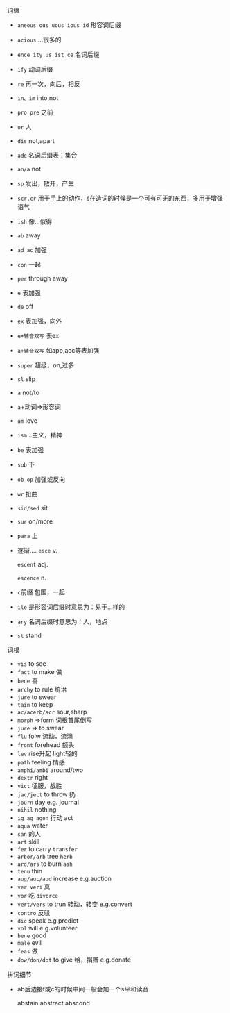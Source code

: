 词缀
  - `aneous ous uous ious id` 形容词后缀
  - `acious` ...很多的
  - `ence ity us ist ce` 名词后缀
  - `ify` 动词后缀
  - `re` 再一次，向后，相反
  - `in、im` into,not
  - `pro pre` 之前
  - `or` 人
  - `dis` not,apart
  - `ade` 名词后缀表：集合
  - `an/a` not
  - `sp` 发出，散开，产生
  - `scr,cr` 用于手上的动作，s在造词的时候是一个可有可无的东西，多用于增强语气
  - `ish` 像...似得
  - `ab` away
  - `ad ac` 加强
  - `con` 一起
  - `per` through away
  - `e` 表加强
  - `de` off
  - `ex` 表加强，向外
  - `e+辅音双写` 表ex
  - `a+辅音双写` 如app,acc等表加强
  - `super` 超级，on,过多
  - `sl` slip
  - `a` not/to
  - `a`+动词=>形容词
  - `am` love
  - `ism` ..主义，精神
  - `be` 表加强
  - `sub` 下
  - `ob op` 加强或反向
  - `wr` 扭曲
  - `sid/sed`  sit
  - `sur` on/more
  - `para` 上
  - 逐渐....
    `esce` v.

    `escent` adj.

    `escence` n.
  - `c`前缀  包围，一起
  - `ile` 是形容词后缀时意思为：易于…样的
  - `ary` 名词后缀时意思为：人，地点
  - `st` stand



词根
  - `vis` to see
  - `fact` to make 做
  - `bene` 善
  - `archy` to rule 统治
  - `jure` to swear
  - `tain` to keep
  - `ac/acerb/acr` sour,sharp
  - `morph` =>form 词根首尾倒写
  - `jure` => to swear
  - `flu` folw 流动，流淌
  - `front` forehead 额头
  - `lev` rise升起 light轻的
  - `path` feeling 情感
  - `amphi/ambi` around/two
  - `dextr` right
  - `vict` 征服，战胜
  - `jac/ject` to throw 扔
  - `journ` day   e.g. journal
  - `nihil` nothing
  - `ig ag agon` 行动 act
  - `aqua` water
  - `san` 的人
  - `art` skill
  - `fer` to carry `transfer`
  - `arbor/arb` tree `herb`
  - `ard/ars` to burn `ash`
  - `tenu` thin
  - `aug/auc/aud`	increase	e.g.auction
  - `ver veri` 真
  - `vor` 吃 `divorce`
  - `vert/vers` to trun 转动，转变 e.g.convert
  - `contro`  反驳
  - `dic` speak  e.g.predict
  - `vol` will  e.g.volunteer
  - `bene` good
  - `male` evil
  - `feas` 做
  - `dow/don/dot` to give 给，捐赠  e.g.donate

拼词细节
  - ab后边接t或c的时候中间一般会加一个s平和读音

    abstain abstract abscond
